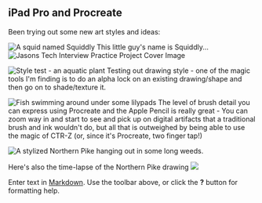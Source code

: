 ## iPad Pro and Procreate

Been trying out some new art styles and ideas:

![A squid named Squiddly](https://minimalistic.github.io/images/Squiddly_-_Color_Corrected-tiny.jpg)
This little guy's name is Squiddly...
![Jasons Tech Interview Practice Project Cover Image](https://minimalistic.github.io/images/interview_practice_cli.gif)


![Style test - an aquatic plant](https://minimalistic.github.io/images/alt-long-leaf-weed-tiny.jpg)
Testing out drawing style - one of the magic tools I'm finding is to do an alpha lock on an existing drawing/shape and then go on to shade/texture it.  

![Fish swimming around under some lilypads](https://minimalistic.github.io/images/Fish_Under_Lilly_Pads-tiny.jpg)
The level of brush detail you can express using Procreate and the Apple Pencil is really great - You can zoom way in and start to see and pick up on digital artifacts that a traditional brush and ink wouldn't do, but all that is outweighed by being able to use the magic of CTR-Z (or, since it's Procreate, two finger tap!)

![A stylized Northern Pike hanging out in some long weeds.](https://minimalistic.github.io/images/Happy-Predator_tiny.jpg)

Here's also the time-lapse of the Northern Pike drawing
[![](http://img.youtube.com/vi/OHox7dsdeHo/0.jpg)](http://www.youtube.com/watch?v=OHox7dsdeHo "Happy Predator")


Enter text in [Markdown](http://daringfireball.net/projects/markdown/). Use the toolbar above, or click the **?** button for formatting help.
